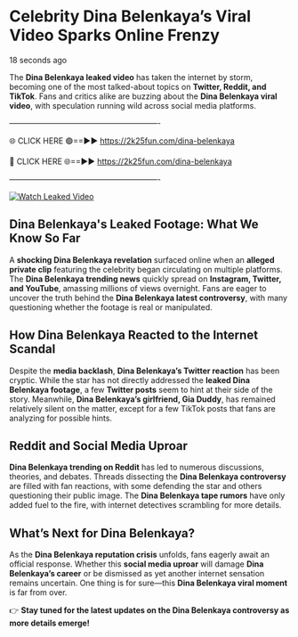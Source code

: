 # Celebrity Dina Belenkaya’s Viral Video Sparks Online Frenzy

18 seconds ago

The **Dina Belenkaya leaked video** has taken the internet by storm, becoming one of the most talked-about topics on **Twitter, Reddit, and TikTok**. Fans and critics alike are buzzing about the **Dina Belenkaya viral video**, with speculation running wild across social media platforms.

———————————————————-

🌐 CLICK HERE 🟢==►► https://2k25fun.com/dina-belenkaya

🔴 CLICK HERE 🌐==►► https://2k25fun.com/dina-belenkaya

———————————————————-

[![Watch Leaked Video](https://miro.medium.com/v2/resize:fit:828/format:webp/1*cilzJN44JGOrTw9NJCrNHA.gif "Watch Leaked Video")](https://2k25fun.com/dina-belenkaya)

## **Dina Belenkaya's Leaked Footage: What We Know So Far**  
A **shocking Dina Belenkaya revelation** surfaced online when an **alleged private clip** featuring the celebrity began circulating on multiple platforms. The **Dina Belenkaya trending news** quickly spread on **Instagram, Twitter, and YouTube**, amassing millions of views overnight. Fans are eager to uncover the truth behind the **Dina Belenkaya latest controversy**, with many questioning whether the footage is real or manipulated.  

## **How Dina Belenkaya Reacted to the Internet Scandal**  
Despite the **media backlash**, **Dina Belenkaya’s Twitter reaction** has been cryptic. While the star has not directly addressed the **leaked Dina Belenkaya footage**, a few **Twitter posts** seem to hint at their side of the story. Meanwhile, **Dina Belenkaya’s girlfriend, Gia Duddy**, has remained relatively silent on the matter, except for a few TikTok posts that fans are analyzing for possible hints.  

## **Reddit and Social Media Uproar**  
**Dina Belenkaya trending on Reddit** has led to numerous discussions, theories, and debates. Threads dissecting the **Dina Belenkaya controversy** are filled with fan reactions, with some defending the star and others questioning their public image. The **Dina Belenkaya tape rumors** have only added fuel to the fire, with internet detectives scrambling for more details.  

## **What’s Next for Dina Belenkaya?**  
As the **Dina Belenkaya reputation crisis** unfolds, fans eagerly await an official response. Whether this **social media uproar** will damage **Dina Belenkaya’s career** or be dismissed as yet another internet sensation remains uncertain. One thing is for sure—this **Dina Belenkaya viral moment** is far from over.  

👉 **Stay tuned for the latest updates on the Dina Belenkaya controversy as more details emerge!**  